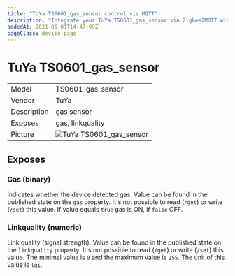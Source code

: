 ```yaml
---
title: "TuYa TS0601_gas_sensor control via MQTT"
description: "Integrate your TuYa TS0601_gas_sensor via Zigbee2MQTT with whatever smart home infrastructure you are using without the vendor's bridge or gateway."
addedAt: 2021-05-01T14:47:09Z
pageClass: device-page
---
```


<!-- !!!! -->
<!-- ATTENTION: This file is auto-generated through docgen! -->
<!-- You can only edit the "Notes"-Section between the two comment lines "Notes BEGIN" and "Notes END". -->
<!-- Do not use h1 or h2 heading within "## Notes"-Section. -->
<!-- !!!! -->

# TuYa TS0601_gas_sensor

|     |     |
|-----|-----|
| Model | TS0601_gas_sensor  |
| Vendor  | TuYa  |
| Description | gas sensor |
| Exposes | gas, linkquality |
| Picture | ![TuYa TS0601_gas_sensor](https://www.zigbee2mqtt.io/images/devices/TS0601_gas_sensor.jpg) |


<!-- Notes BEGIN: You can edit here. Add "## Notes" headline if not already present. -->


<!-- Notes END: Do not edit below this line -->



## Exposes

### Gas (binary)
Indicates whether the device detected gas.
Value can be found in the published state on the `gas` property.
It's not possible to read (`/get`) or write (`/set`) this value.
If value equals `true` gas is ON, if `false` OFF.

### Linkquality (numeric)
Link quality (signal strength).
Value can be found in the published state on the `linkquality` property.
It's not possible to read (`/get`) or write (`/set`) this value.
The minimal value is `0` and the maximum value is `255`.
The unit of this value is `lqi`.

